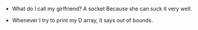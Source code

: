 - What do I call my girlfriend?
    A socket
    Because she can suck it very well.

- Whenever I try to print my D array, it says out of bounds.